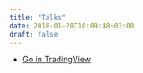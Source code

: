```yaml
---
title: "Talks"
date: 2018-01-28T10:09:48+03:00
draft: false
---
```


* [Go in TradingView](https://www.youtube.com/watch?v=-xvqZu3lZGg)

